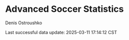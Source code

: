 # Advanced Soccer Statistics
Denis Ostroushko

<!-- gfm -->

Last successful data update: 2025-03-11 17:14:12 CST
